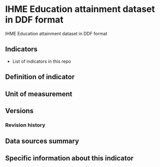 # IHME Education attainment dataset in DDF format

IHME Education attainment dataset in DDF format

## Indicators

- List of indicators in this repo

## Definition of indicator


## Unit of measurement


## Versions


### Revision history


## Data sources summary


## Specific information about this indicator

